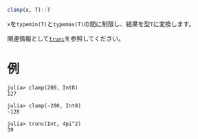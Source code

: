 ```julia
clamp(x, T)::T
```

`x`を`typemin(T)`と`typemax(T)`の間に制限し、結果を型`T`に変換します。

関連情報として[`trunc`](@ref)を参照してください。

# 例

```jldoctest
julia> clamp(200, Int8)
127

julia> clamp(-200, Int8)
-128

julia> trunc(Int, 4pi^2)
39
```
